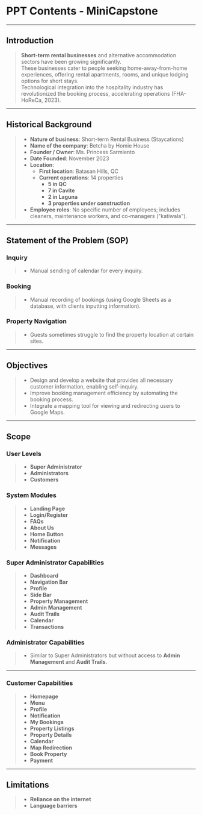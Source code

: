 # PPT Contents - MiniCapstone

---

## Introduction
> **Short-term rental businesses** and alternative accommodation sectors have been growing significantly.  
> These businesses cater to people seeking home-away-from-home experiences, offering rental apartments, rooms, and unique lodging options for short stays.  
> Technological integration into the hospitality industry has revolutionized the booking process, accelerating operations (FHA-HoReCa, 2023).

---

## Historical Background
> - **Nature of business**: Short-term Rental Business (Staycations)  
> - **Name of the company**: Betcha by Homie House  
> - **Founder / Owner**: Ms. Princess Sarmiento  
> - **Date Founded**: November 2023  
> - **Location**:
>   - **First location**: Batasan Hills, QC  
>   - **Current operations**: 14 properties  
>     - **5 in QC**  
>     - **7 in Cavite**  
>     - **2 in Laguna**  
>     - **3 properties under construction**  
> - **Employee roles**: No specific number of employees; includes cleaners, maintenance workers, and co-managers ("katiwala").

---

## Statement of the Problem (SOP)

### Inquiry
> - Manual sending of calendar for every inquiry.

### Booking
> - Manual recording of bookings (using Google Sheets as a database, with clients inputting information).

### Property Navigation
> - Guests sometimes struggle to find the property location at certain sites.

---

## Objectives
> - Design and develop a website that provides all necessary customer information, enabling self-inquiry.  
> - Improve booking management efficiency by automating the booking process.  
> - Integrate a mapping tool for viewing and redirecting users to Google Maps.

---

## Scope

### User Levels
> - **Super Administrator**  
> - **Administrators**  
> - **Customers**

### System Modules
> - **Landing Page**  
> - **Login/Register**  
> - **FAQs**  
> - **About Us**  
> - **Home Button**  
> - **Notification**  
> - **Messages**

### Super Administrator Capabilities
> - **Dashboard**  
> - **Navigation Bar**  
> - **Profile**  
> - **Side Bar**  
> - **Property Management**  
> - **Admin Management**  
> - **Audit Trails**  
> - **Calendar**  
> - **Transactions**

### Administrator Capabilities
> - Similar to Super Administrators but without access to **Admin Management** and **Audit Trails**.

---

### Customer Capabilities
> - **Homepage**  
> - **Menu**  
> - **Profile**  
> - **Notification**  
> - **My Bookings**  
> - **Property Listings**  
> - **Property Details**  
> - **Calendar**  
> - **Map Redirection**  
> - **Book Property**  
> - **Payment**

---

## Limitations
> - **Reliance on the internet**  
> - **Language barriers**
